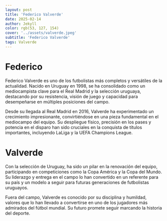 ```yaml
---
layout: post
title: 'Federico Valverde'
date: 2025-02-14
author: Jekyll
color: rgb(53, 127, 154)
cover: '../assets/valverde.jpeg'
subtitle: 'Federico Valverde'
tags: Valverde
---
```


# Federico

Federico Valverde es uno de los futbolistas más completos y versátiles de la actualidad. Nacido en Uruguay en 1998, se ha consolidado como un mediocampista clave para el Real Madrid y la selección uruguaya, destacando por su resistencia, visión de juego y capacidad para desempeñarse en múltiples posiciones del campo.

Desde su llegada al Real Madrid en 2016, Valverde ha experimentado un crecimiento impresionante, convirtiéndose en una pieza fundamental en el mediocampo del equipo. Su despliegue físico, precisión en los pases y potencia en el disparo han sido cruciales en la conquista de títulos importantes, incluyendo LaLiga y la UEFA Champions League.

# Valverde

Con la selección de Uruguay, ha sido un pilar en la renovación del equipo, participando en competiciones como la Copa América y la Copa del Mundo. Su liderazgo y entrega en el campo lo han convertido en un referente para su país y un modelo a seguir para futuras generaciones de futbolistas uruguayos.

Fuera del campo, Valverde es conocido por su disciplina y humildad, valores que lo han llevado a convertirse en uno de los jugadores más admirados del fútbol mundial. Su futuro promete seguir marcando la historia del deporte.